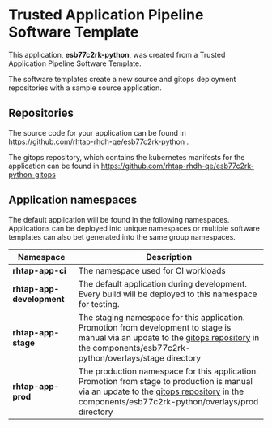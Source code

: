 # Trusted Application Pipeline Software Template

This application, **esb77c2rk-python**, was created from a Trusted Application Pipeline Software Template.

The software templates create a new source and gitops deployment repositories with a sample source application. 

## Repositories

The source code for your application can be found in [https://github.com/rhtap-rhdh-qe/esb77c2rk-python ](https://github.com/rhtap-rhdh-qe/esb77c2rk-python ).
 
The gitops repository, which contains the kubernetes manifests for the application can be found in 
[https://github.com/rhtap-rhdh-qe/esb77c2rk-python-gitops ](https://github.com/rhtap-rhdh-qe/esb77c2rk-python-gitops ) 

## Application namespaces 

The default application will be found in the following namespaces. Applications can be deployed into unique namespaces or multiple software templates can also bet generated into the same group namespaces.  

|  Namespace   |  Description   |  
| -------- | -------- |
| **rhtap-app-ci** | The namespace used for CI workloads |
| **rhtap-app-development** | The default application during development. Every build will be deployed to this namespace for testing. |
| **rhtap-app-stage** | The staging namespace for this application. Promotion from development to stage is manual via an update to the [gitops repository](https://github.com/rhtap-rhdh-qe/esb77c2rk-python-gitops ) in the components/esb77c2rk-python/overlays/stage directory |
| **rhtap-app-prod** | The production namespace for this application. Promotion from stage to production is manual via an update to the [gitops repository](https://github.com/rhtap-rhdh-qe/esb77c2rk-python-gitops ) in the components/esb77c2rk-python/overlays/prod directory |